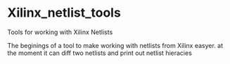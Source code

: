 # Xilinx_netlist_tools
Tools for working with Xilinx Netlists


The beginings of a tool to make working with netlists from Xilinx easyer.
at the moment it can diff two netlists and print out netlist hieracies 
